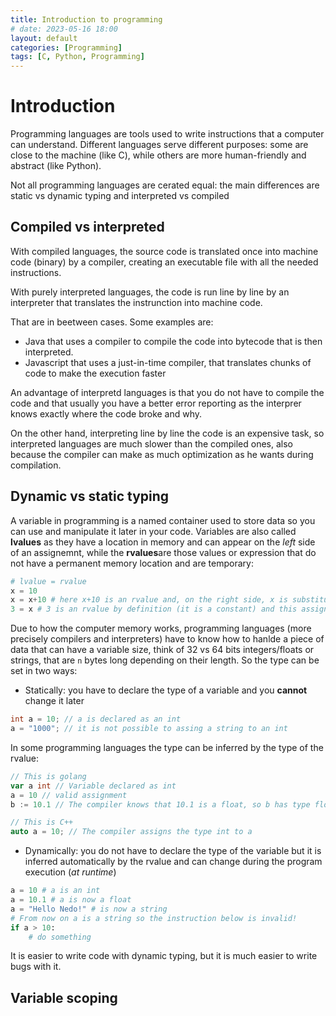 ```yaml
---
title: Introduction to programming
# date: 2023-05-16 18:00
layout: default
categories: [Programming]
tags: [C, Python, Programming]
---
```


# Introduction

Programming languages are tools used to write instructions that a computer can understand. Different languages serve different purposes: some are close to the machine (like C), while others are more human-friendly and abstract (like Python).

Not all programming languages are cerated equal: the main differences are static vs dynamic typing and interpreted vs compiled

## Compiled vs interpreted

With compiled languages, the source code is translated once into machine code (binary) by a compiler, creating an executable file with all the needed instructions.

With purely interpreted languages, the code is run line by line by an interpreter that translates the instrunction into machine code.

That are in beetween cases. Some examples are:

- Java that uses a compiler to compile the code into bytecode that is then interpreted.
- Javascript that uses a just-in-time compiler, that translates chunks of code to make the execution faster

An advantage of interpretd languages is that you do not have to compile the code and that usually you have a better error reporting as the interprer knows exactly where the code broke and why.

On the other hand, interpreting line by line the code is an expensive task, so interpreted languages are much slower than the compiled ones, also because the compiler can make as much optimization as he wants during compilation.

## Dynamic vs static typing

A variable in programming is a named container used to store data so you can use and manipulate it later in your code. Variables are also called **lvalues** as they have a location in memory and can appear on the *left* side of an assignemnt, while the **rvalues**are those values or expression that do not have a permanent memory location and are temporary:

```Python
# lvalue = rvalue
x = 10
x = x+10 # here x+10 is an rvalue and, on the right side, x is substituted with its value
3 = x # 3 is an rvalue by definition (it is a constant) and this assignment is not valid
```

 Due to how the computer memory works, programming languages (more precisely compilers and interpreters) have to know how to hanlde a piece of data that can have a variable size, think of 32 vs 64 bits integers/floats or strings, that are `n` bytes long depending on their length. So the type can be set in two ways:

- Statically: you have to declare the type of a variable and you **cannot** change it later

```C
int a = 10; // a is declared as an int
a = "1000"; // it is not possible to assing a string to an int
```
 In some programming languages the type can be inferred by the type of the rvalue:

```go
// This is golang
var a int // Variable declared as int
a = 10 // valid assignment
b := 10.1 // The compiler knows that 10.1 is a float, so b has type float32
```
```C++
// This is C++
auto a = 10; // The compiler assigns the type int to a
```

- Dynamically: you do not have to declare the type of the variable but it is inferred automatically by the rvalue and can change during the program execution (*at runtime*)

```Python
a = 10 # a is an int
a = 10.1 # a is now a float
a = "Hello Nedo!" # is now a string
# From now on a is a string so the instruction below is invalid!
if a > 10:
    # do something

```
 It is easier to write code with dynamic typing, but it is much easier to write bugs with it.


## Variable scoping
